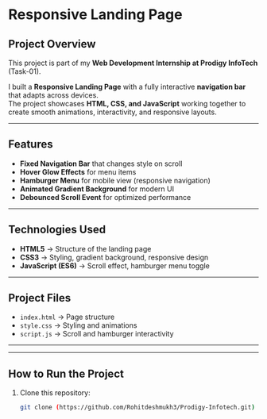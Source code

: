 #  Responsive Landing Page  

##  Project Overview  
This project is part of my **Web Development Internship at Prodigy InfoTech** (Task-01).  

I built a **Responsive Landing Page** with a fully interactive **navigation bar** that adapts across devices.  
The project showcases **HTML, CSS, and JavaScript** working together to create smooth animations, interactivity, and responsive layouts.  

---

##  Features  
-  **Fixed Navigation Bar** that changes style on scroll  
-  **Hover Glow Effects** for menu items  
-  **Hamburger Menu** for mobile view (responsive navigation)  
-  **Animated Gradient Background** for modern UI  
-  **Debounced Scroll Event** for optimized performance  

---

##  Technologies Used  
- **HTML5** → Structure of the landing page  
- **CSS3** → Styling, gradient background, responsive design  
- **JavaScript (ES6)** → Scroll effect, hamburger menu toggle  

---

##  Project Files  
- `index.html` → Page structure  
- `style.css` → Styling and animations  
- `script.js` → Scroll and hamburger interactivity  

---



---

##  How to Run the Project  
1. Clone this repository:  
   ```bash
   git clone (https://github.com/Rohitdeshmukh3/Prodigy-Infotech.git)

